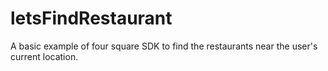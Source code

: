 # letsFindRestaurant
A basic example of four square SDK to find the restaurants near the user's current location.  

